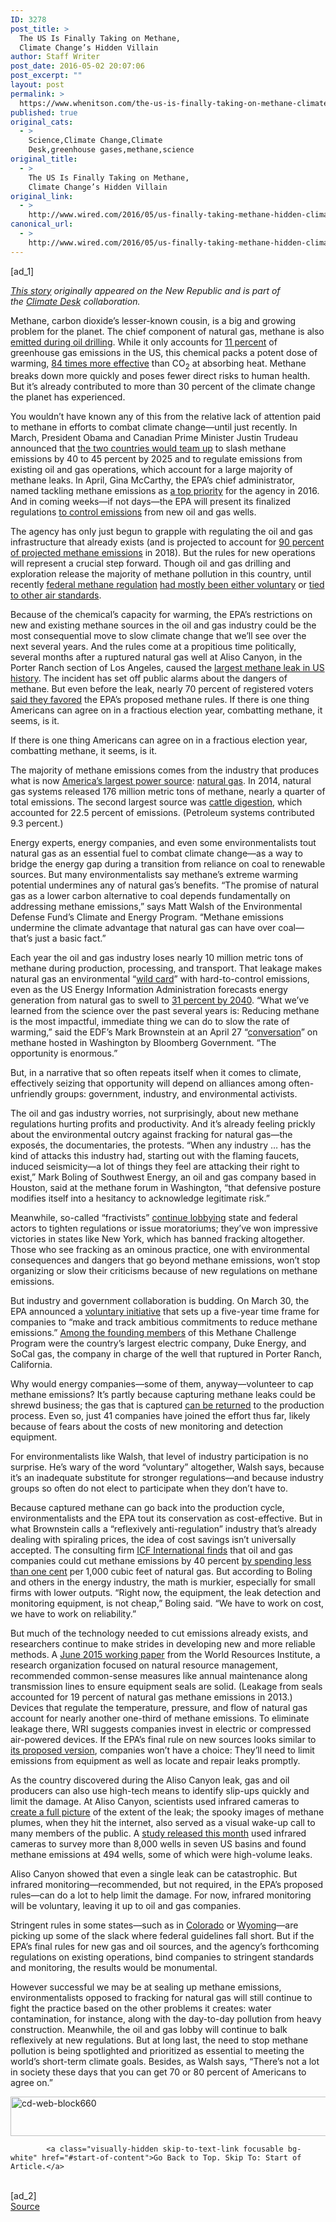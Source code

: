 ```yaml
---
ID: 3278
post_title: >
  The US Is Finally Taking on Methane,
  Climate Change’s Hidden Villain
author: Staff Writer
post_date: 2016-05-02 20:07:06
post_excerpt: ""
layout: post
permalink: >
  https://www.whenitson.com/the-us-is-finally-taking-on-methane-climate-changes-hidden-villain/
published: true
original_cats:
  - >
    Science,Climate Change,Climate
    Desk,greenhouse gases,methane,science
original_title:
  - >
    The US Is Finally Taking on Methane,
    Climate Change’s Hidden Villain
original_link:
  - >
    http://www.wired.com/2016/05/us-finally-taking-methane-hidden-climate-change-villain/
canonical_url:
  - >
    http://www.wired.com/2016/05/us-finally-taking-methane-hidden-climate-change-villain/
---
```

 [ad_1]
<br><div id=""><p><em><a href="https://newrepublic.com/article/133145/methane-moment" target="_blank">This story</a> originally appeared on the New Republic and is part of the <a href="http://climatedesk.org/" target="_blank">Climate Desk</a> collaboration.</em></p>
<p>Methane, carbon dioxide’s lesser-known cousin, is a big and growing problem for the planet. The chief component of natural gas, methane is also <a href="https://toxtown.nlm.nih.gov/text_version/locations.php?id=150" target="_blank">emitted during oil drilling</a>. While it only accounts for <a href="https://www3.epa.gov/climatechange/Downloads/ghgemissions/US-GHG-Inventory-2016-Chapter-Executive-Summary.pdf" target="_blank">11 percent</a> of greenhouse gas emissions in the US, this chemical packs a potent dose of warming, <a href="http://www.ipcc.ch/pdf/assessment-report/ar5/syr/SYR_AR5_FINAL_full.pdf" target="_blank">84 times more effective</a> than CO<sub>2</sub> at absorbing heat. Methane breaks down more quickly and poses fewer direct risks to human health. But it’s already contributed to more than 30 percent of the climate change the planet has experienced.</p>
<p>You wouldn’t have known any of this from the relative lack of attention paid to methane in efforts to combat climate change—until just recently. In March, President Obama and Canadian Prime Minister Justin Trudeau announced that <a href="http://www.nytimes.com/2016/03/11/world/americas/obama-trudeau-canada-climate-change.html?_r=0" target="_blank">the two countries would team up</a> to slash methane emissions by 40 to 45 percent by 2025 and to regulate emissions from existing oil and gas operations, which account for a large majority of methane leaks. In April, Gina McCarthy, the EPA’s chief administrator, named tackling methane emissions as <a href="http://www.csmonitor.com/USA/Politics/monitor_breakfast/2016/0405/EPA-administrator-We-re-going-to-keep-reducing-greenhouse-gas-emissions" target="_blank">a top priority</a> for the agency in 2016. And in coming weeks—if not days—the EPA will present its finalized regulations <a href="https://www.federalregister.gov/articles/2015/09/18/2015-21023/oil-and-natural-gas-sector-emission-standards-for-new-and-modified-sources" target="_blank">to control emissions</a> from new oil and gas wells.</p>
<p>The agency has only just begun to grapple with regulating the oil and gas infrastructure that already exists (and is projected to account for <a href="https://www.edf.org/sites/default/files/methane_cost_curve_report.pdf" target="_blank">90 percent</a> <a href="https://www.edf.org/sites/default/files/methane_cost_curve_report.pdf" target="_blank">of projected methane emissions</a> in 2018). But the rules for new operations will represent a crucial step forward. Though oil and gas drilling and exploration release the majority of methane pollution in this country, until recently <a href="https://www3.epa.gov/airquality/oilandgas/methane.html" target="_blank">federal methane regulation</a> <a href="https://www3.epa.gov/climatechange/EPAactivities/voluntaryprograms.html" target="_blank">had mostly been either voluntary</a> or <a href="https://www3.epa.gov/airquality/oilandgas/pdfs/20120417fs.pdf" target="_blank">tied to other air standards</a>.</p>
<p>Because of the chemical’s capacity for warming, the EPA’s restrictions on new and existing methane sources in the oil and gas industry could be the most consequential move to slow climate change that we’ll see over the next several years. And the rules come at a propitious time politically, several months after a ruptured natural gas well at Aliso Canyon, in the Porter Ranch section of Los Angeles, caused the <a href="https://newrepublic.com/article/130502/aliso-canyon-methane-leak-worst-us-history" target="_blank">largest methane leak in US history</a>. The incident has set off public alarms about the dangers of methane. But even before the leak, nearly 70 percent of registered voters <a href="http://www.lung.org/about-us/media/press-releases/americans-strongly-favor-methane-limits.html" target="_blank">said they favored</a> the EPA’s proposed methane rules. If there is one thing Americans can agree on in a fractious election year, combatting methane, it seems, is it.</p>
<p data-js="fader" class="pullquote carve fader">
	If there is one thing Americans can agree on in a fractious election year, combatting methane, it seems, is it.	<span class="attribution"/>
</p>

<p>The majority of methane emissions comes from the industry that produces what is now <a href="http://www.stltoday.com/business/local/natural-gas-overtakes-coal-as-top-u-s-power-source/article_4077bac1-bc70-5659-a834-57c6cb23488a.html" target="_blank">America’s largest power source</a>: <a href="https://www3.epa.gov/climatechange/Downloads/ghgemissions/US-GHG-Inventory-2016-Chapter-Executive-Summary.pdf" target="_blank">natural gas</a>. In 2014, natural gas systems released 176 million metric tons of methane, nearly a quarter of total emissions. The second largest source was <a href="https://www3.epa.gov/ttnchie1/ap42/ch14/final/c14s04.pdf" target="_blank">cattle digestion</a>, which accounted for 22.5 percent of emissions. (Petroleum systems contributed 9.3 percent.)</p>
<p>Energy experts, energy companies, and even some environmentalists tout natural gas as an essential fuel to combat climate change—as a way to bridge the energy gap during a transition from reliance on coal to renewable sources. But many environmentalists say methane’s extreme warming potential undermines any of natural gas’s benefits. “The promise of natural gas as a lower carbon alternative to coal depends fundamentally on addressing methane emissions,” says Matt Walsh of the Environmental Defense Fund’s Climate and Energy Program. “Methane emissions undermine the climate advantage that natural gas can have over coal—that’s just a basic fact.”</p>
<p>Each year the oil and gas industry loses nearly 10 million metric tons of methane during production, processing, and transport. That leakage makes natural gas an environmental “<a href="https://www.washingtonpost.com/news/energy-environment/wp/2016/04/13/the-most-important-mystery-about-u-s-climate-change-policy/?mc_cid=bbbadd781e&amp;mc_eid=509c1426a2" target="_blank">wild card</a>” with hard-to-control emissions, even as the US Energy Information Administration forecasts energy generation from natural gas to swell to <a href="http://www.eia.gov/todayinenergy/detail.cfm?id=21072" target="_blank">31 percent by 2040</a>. “What we’ve learned from the science over the past several years is: Reducing methane is the most impactful, immediate thing we can do to slow the rate of warming,” said the EDF’s Mark Brownstein at an April 27 “<a href="http://about.bgov.com/event/the-methane-moment/" target="_blank">conversation</a>” on methane hosted in Washington by Bloomberg Government. “The opportunity is enormous.”</p>
<p>But, in a narrative that so often repeats itself when it comes to climate, effectively seizing that opportunity will depend on alliances among often-unfriendly groups: government, industry, and environmental activists.</p>
<p>The oil and gas industry worries, not surprisingly, about new methane regulations hurting profits and productivity. And it’s already feeling prickly about the environmental outcry against fracking for natural gas—the exposés, the documentaries, the protests. “When any industry … has the kind of attacks this industry had, starting out with the flaming faucets, induced seismicity—a lot of things they feel are attacking their right to exist,” Mark Boling of Southwest Energy, an oil and gas company based in Houston, said at the methane forum in Washington, “that defensive posture modifies itself into a hesitancy to acknowledge legitimate risk.”</p>
<p>Meanwhile, so-called “fractivists” <a href="http://insideclimatenews.org/news/10022016/california-new-methane-rules-would-be-nation-strongest-oil-gas-aliso-canyon" target="_blank">continue lobbying</a> state and federal actors to tighten regulations or issue moratoriums; they’ve won impressive victories in states like New York, which has banned fracking altogether. Those who see fracking as an ominous practice, one with environmental consequences and dangers that go beyond methane emissions, won’t stop organizing or slow their criticisms because of new regulations on methane emissions.</p>
<p>But industry and government collaboration is budding. On March 30, the EPA announced a <a href="https://www3.epa.gov/gasstar/methanechallenge/" target="_blank">voluntary initiative</a> that sets up a five-year time frame for companies to “make and track ambitious commitments to reduce methane emissions.” <a href="http://www.energybiz.com/article/16/03/socal-gas-duke-energy-sign-voluntary-emissions-reduction-program" target="_blank">Among the founding members</a> of this Methane Challenge Program were the country’s largest electric company, Duke Energy, and SoCal gas, the company in charge of the well that ruptured in Porter Ranch, California.</p>
<p>Why would energy companies—some of them, anyway—volunteer to cap methane emissions? It’s partly because capturing methane leaks could be shrewd business; the gas that is captured <a href="http://www.eenews.net/stories/1059973005" target="_blank">can be returned</a> to the production process. Even so, just 41 companies have joined the effort thus far, likely because of fears about the costs of new monitoring and detection equipment.</p>
<p>For environmentalists like Walsh, that level of industry participation is no surprise. He’s wary of the word “voluntary” altogether, Walsh says, because it’s an inadequate substitute for stronger regulations—and because industry groups so often do not elect to participate when they don’t have to.</p>
<p>Because captured methane can go back into the production cycle, environmentalists and the EPA tout its conservation as cost-effective. But in what Brownstein calls a “reflexively anti-regulation” industry that’s already dealing with spiraling prices, the idea of cost savings isn’t universally accepted. The consulting firm <a href="http://www.ceres.org/investor-network/resolutions/eog-methane-report-2016" target="_blank">ICF International finds</a> that oil and gas companies could cut methane emissions by 40 percent <a href="http://www.energyglobal.com/downstream/the-environment/05102015/ICF-Methane-emissions-1538/" target="_blank">by spending less than one cent</a> per 1,000 cubic feet of natural gas. But according to Boling and others in the energy industry, the math is murkier, especially for small firms with lower outputs. “Right now, the equipment, the leak detection and monitoring equipment, is not cheap,” Boling said. “We have to work on cost, we have to work on reliability.”</p>
<p>But much of the technology needed to cut emissions already exists, and researchers continue to make strides in developing new and more reliable methods. A <a href="http://www.wri.org/sites/default/files/reducing-methane-us-working-paper.pdf" target="_blank">June 2015 working paper</a> from the World Resources Institute, a research organization focused on natural resource management, recommended common-sense measures like annual maintenance along transmission lines to ensure equipment seals are solid. (Leakage from seals accounted for 19 percent of natural gas methane emissions in 2013.) Devices that regulate the temperature, pressure, and flow of natural gas account for nearly another one-third of methane emissions. To eliminate leakage there, WRI suggests companies invest in electric or compressed air-powered devices. If the EPA’s final rule on new sources looks similar to <a href="http://www.eenews.net/stories/1060030955" target="_blank">its proposed version</a>, companies won’t have a choice: They’ll need to limit emissions from equipment as well as locate and repair leaks promptly.</p>



<p>As the country discovered during the Aliso Canyon leak, gas and oil producers can also use high-tech means to identify slip-ups quickly and limit the damage. At Aliso Canyon, scientists used infrared cameras to <a href="http://blogs.edf.org/energyexchange/2015/12/10/infrared-camera-reveals-huge-wafting-cloud-of-methane-over-californias-aliso-canyon/" target="_blank">create a full picture</a> of the extent of the leak; the spooky images of methane plumes, when they hit the internet, also served as a visual wake-up call to many members of the public. A <a href="http://pubs.acs.org/doi/ipdf/10.1021/acs.est.6b00705" target="_blank">study released this month</a> used infrared cameras to survey more than 8,000 wells in seven US basins and found methane emissions at 494 wells, some of which were high-volume leaks.</p>
<p>Aliso Canyon showed that even a single leak can be catastrophic. But infrared monitoring—recommended, but not required, in the EPA’s proposed rules—can do a lot to help limit the damage. For now, infrared monitoring will be voluntary, leaving it up to oil and gas companies.</p>
<p>Stringent rules in some states—such as in <a href="http://www.scientificamerican.com/article/colorado-first-state-to-limit-methane-pollution-from-oil-and-gas-wells/" target="_blank">Colorado</a> or <a href="http://trib.com/business/energy/wyoming-s-reaction-to-obama-methane-proposal-no-big-deal/article_56d0dd39-4d9b-5cc3-bf2c-779e39f16672.html" target="_blank">Wyoming</a>—are picking up some of the slack where federal guidelines fall short. But if the EPA’s final rules for new gas and oil sources, and the agency’s forthcoming regulations on existing operations, bind companies to stringent standards and monitoring, the results would be monumental.</p>
<p>However successful we may be at sealing up methane emissions, environmentalists opposed to fracking for natural gas will still continue to fight the practice based on the other problems it creates: water contamination, for instance, along with the day-to-day pollution from heavy construction. Meanwhile, the oil and gas lobby will continue to balk reflexively at new regulations. But at long last, the need to stop methane pollution is being spotlighted and prioritized as essential to meeting the world’s short-term climate goals. Besides, as Walsh says, “There’s not a lot in society these days that you can get 70 or 80 percent of Americans to agree on.”</p>
<p><a href="http://climatedesk.org/"><img class="aligncenter size-full wp-image-1678781" src="http://www.whenitson.com/wp-content/uploads/2016/05/The-US-Is-Finally-Taking-on-Methane-Climate-Changes-Hidden-Villain.png" alt="cd-web-block660" width="660" height="63"/></a></p>

			<a class="visually-hidden skip-to-text-link focusable bg-white" href="#start-of-content">Go Back to Top. Skip To: Start of Article.</a>

			
</div>
<br>[ad_2]
<br><a href="http://www.wired.com/2016/05/us-finally-taking-methane-hidden-climate-change-villain/">Source </a>